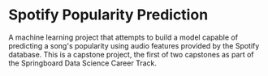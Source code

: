 # Spotify Popularity Prediction
A machine learning project that attempts to build a model capable of predicting a song's popularity using audio features provided by the Spotify database. This is a capstone project, the first of two capstones as part of the Springboard Data Science Career Track.
